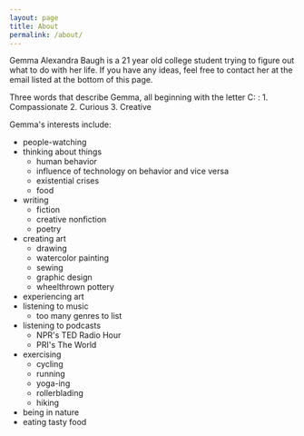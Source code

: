 ```yaml
---
layout: page
title: About
permalink: /about/
---
```


Gemma Alexandra Baugh is a 21 year old college student trying to figure out what to do with her life. If you have any ideas, feel free to contact her at the email listed at the bottom of this page.

Three words that describe Gemma, all beginning with the letter C: 
: 1. Compassionate
 2. Curious
 3. Creative

Gemma's interests include:

* people-watching
* thinking about things
   * human behavior
   * influence of technology on behavior and vice versa
   * existential crises
   * food
* writing
   * fiction
   * creative nonfiction
   * poetry
* creating art
   * drawing
   * watercolor painting
   * sewing
   * graphic design
   * wheelthrown pottery
* experiencing art
* listening to music
   * too many genres to list
* listening to podcasts
   * NPR's TED Radio Hour
   * PRI's The World
* exercising
   * cycling
   * running
   * yoga-ing
   * rollerblading
   * hiking
* being in nature
* eating tasty food